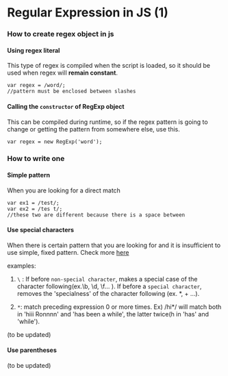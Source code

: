 # Regular Expression in JS (1)
### How to create regex object in js

#### Using regex literal

This type of regex is compiled when the script is loaded, so it should be used when regex will **remain constant**.
```
var regex = /word/;
//pattern must be enclosed between slashes
```
#### Calling the `constructor` of RegExp object

This can be compiled during runtime, so if the regex pattern is going to change or getting the pattern from somewhere else, use this.
```
var regex = new RegExp('word');
```

### How to write one
#### Simple pattern

When you are looking for a direct match
```
var ex1 = /test/;
var ex2 = /tes t/;
//these two are different because there is a space between
```

#### Use special characters

When there is certain pattern that you are looking for and it is insufficient to use simple, fixed pattern. Check more [here](https://developer.mozilla.org/en-US/docs/Web/JavaScript/Guide/Regular_Expressions)

examples:
1) `\` : If before `non-special character`, makes a special case of the character following(ex.\\b, \\d, \\f... ). If before a `special character`, removes the 'specialness' of the character following (ex. \*, \+ ...).

2) `*`: match preceding expression 0 or more times. Ex) /hi*/ will match both in 'hiii Ronnnn' and 'has been a while', the latter twice(h in 'has' and 'while').

(to be updated)

#### Use parentheses

(to be updated)
